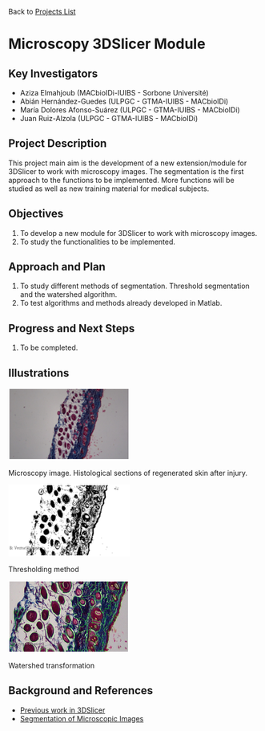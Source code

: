 Back to [Projects List](../README.md#ProjectsList)

# Microscopy 3DSlicer Module

## Key Investigators

- Aziza Elmahjoub (MACbioIDi-IUIBS - Sorbone Université)
- Abián Hernández-Guedes (ULPGC - GTMA-IUIBS - MACbioIDi)
- María Dolores Afonso-Suárez (ULPGC - GTMA-IUIBS - MACbioIDi)
- Juan Ruiz-Alzola (ULPGC - GTMA-IUIBS - MACbioIDi)

## Project Description

This project main aim is the development of a new extension/module for 3DSlicer to work with microscopy images. The segmentation is the first approach to the functions to be implemented. More functions will be studied as well as new training material for medical subjects.


## Objectives

1. To develop a new module for 3DSlicer to work with microscopy images.
1. To study the functionalities to be implemented.

## Approach and Plan

1. To study different methods of segmentation. Threshold segmentation and the watershed algorithm.
1. To test algorithms and methods already developed in Matlab.

## Progress and Next Steps

1. To be completed.

## Illustrations

<img src="Figure1.png" width="242" height="144">

Microscopy image. Histological sections of regenerated skin after injury.

<img src="Figure2.png" width="242" height="144">

Thresholding method

<img src="Figure3.png" width="242" height="144">

Watershed transformation

## Background and References

+ [Previous work in 3DSlicer](https://www.slicer.org/wiki/Documentation/Nightly/Extensions/IASEM)
+ [Segmentation of Microscopic Images](https://ieeexplore.ieee.org/document/6745404)

